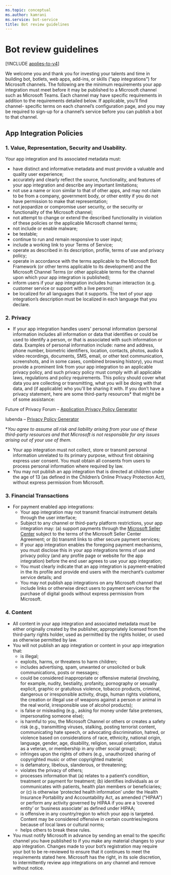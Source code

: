 ```yaml
---
ms.topic: conceptual
ms.author: kamrani
ms.service: bot-service
title: Bot review guidelines
---
```


# Bot review guidelines

[!INCLUDE [applies-to-v4](includes/applies-to-v4-current.md)]

We welcome you and thank you for investing your talents and time in building bot, botlets, web apps, add-ins, or skills (“app integrations”) for Microsoft channels. The following are the minimum requirements your app integration must meet before it may be published to a Microsoft channel such as Microsoft Teams. Each channel may have specific requirements in addition to the requirements detailed below. If applicable, you’ll find channel- specific terms on each channel’s configuration page, and you may be required to sign-up for a channel’s service before you can publish a bot to that channel.

## App Integration Policies
### 1. Value, Representation, Security and Usability.

Your app integration and its associated metadata must:

- have distinct and informative metadata and must provide a valuable and quality user experience;
- accurately and clearly reflect the source, functionality, and features of your app integration and describe any important limitations;
- not use a name or icon similar to that of other apps, and may not claim to be from a company, government body, or other entity if you do not have permission to make that representation;
- not jeopardize or compromise user security, or the security or functionality of the Microsoft channel;
- not attempt to change or extend the described functionality in violation of these policies or the applicable Microsoft channel terms;
- not include or enable malware;
- be testable;
- continue to run and remain responsive to user input; 
- include a working link to your Terms of Service;
- operate as described in its description, profile, terms of use and privacy policy;
- operate in accordance with the terms applicable to the Microsoft Bot Framework (or other terms applicable to its development) and the Microsoft Channel Terms (or other applicable terms for the channel upon which your app integration is published);
- inform users if your app integration includes human interaction (e.g. customer service or support with a live person);
- be localized for all languages that it supports. The text of your app integration’s description must be localized in each language that you declare.

### 2.	Privacy

- If your app integration handles users' personal information (personal information includes all information or data that identifies or could be used to identify a person, or that is associated with such information or data. Examples of personal information include: name and address, phone number, biometric identifiers, location, contacts, photos, audio & video recordings, documents, SMS, email, or other text communication, screenshots, and in some cases, combined browsing history), you must provide a prominent link from your app integration to an applicable privacy policy, and such privacy policy must comply with all applicable laws, regulations and policy requirements. This policy should cover what data you are collecting or transmitting, what you will be doing with that data, and (if applicable) who you'll be sharing it with. If you don’t have a privacy statement, here are some third-party resources* that might be of some assistance:

Future of Privacy Forum – [Application Privacy Policy Generator](http://www.applicationprivacy.org/do-tools/privacy-policy-generator/)

Iubenda – [Privacy Policy Generator](http://www.iubenda.com/en)

*_You agree to assume all risk and liability arising from your use of these third-party resources and that Microsoft is not responsible for any issues arising out of your use of them._
- Your app integration must not collect, store or transmit personal information unrelated to its primary purpose, without first obtaining express user consent. You must obtain all consents from users to process personal information where required by law. 
- You may not publish an app integration that is directed at children under the age of 13 (as defined in the Children’s Online Privacy Protection Act), without express permission from Microsoft.

### 3.	Financial Transactions
- For payment enabled app integrations: 
  - Your app integration may not transmit financial instrument details through the user interface;
  - Subject to any channel or third-party platform restrictions, your app integration may: (a) support payments through the [Microsoft Seller Center](https://seller.microsoft.com/) subject to the terms of the Microsoft Seller Center Agreement; or (b) transmit links to other secure payment services;
  - If your app integration enables the foregoing payment mechanisms, you must disclose this in your app integrations terms of use and privacy policy (and any profile page or website for the app integration) before the end user agrees to use your app integration;
  - You must clearly indicate that an app integration is payment-enabled in the its profile and provide end users with the merchant’s customer service details; and
  - You may not publish app integrations on any Microsoft channel that include links or otherwise direct users to payment services for the purchase of digital goods without express permission from Microsoft.

### 4.	Content 
- All content in your app integration and associated metadata must be either originally created by the publisher, appropriately licensed from the third-party rights holder, used as permitted by the rights holder, or used as otherwise permitted by law.
- You will not publish an app integration or content in your app integration that: 
  - is illegal;
  - exploits, harms, or threatens to harm children;
  - includes advertising, spam, unwanted or unsolicited or bulk communications, posts or messages;
  - could be considered inappropriate or offensive material (involving, for example, nudity, bestiality, profanity, pornography or sexually explicit, graphic or gratuitous violence, tobacco products, criminal, dangerous or irresponsible activity, drugs, human rights violations, the creation or illegal use of weapons against a person or animal in the real world, irresponsible use of alcohol products);
  - is false or misleading (e.g., asking for money under false pretenses, impersonating someone else);
  - is harmful to you, the Microsoft Channel or others or creates a safety risk (e.g., transmitting viruses, stalking, posting terrorist content, communicating hate speech, or advocating discrimination, hatred, or violence based on considerations of race, ethnicity, national origin, language, gender, age, disability, religion, sexual orientation, status as a veteran, or membership in any other social group);
  - infringes upon the rights of others (e.g., unauthorized sharing of copyrighted music or other copyrighted material;
  - is defamatory, libelous, slanderous, or threatening;
  - violates the privacy of others; 
  - processes information that (a) relates to a patient’s condition, treatment or payment for treatment; (b) identifies individuals as or communicates with patients, health plan members or beneficiaries; or (c) is otherwise ‘protected health information’ under the Health Insurance Portability and Accountability Act, as amended ("HIPAA") or perform any activity governed by HIPAA if you are a ‘covered entity’ or ‘business associate’ as defined under HIPAA;
  - is offensive in any country/region to which your app is targeted. Content may be considered offensive in certain countries/regions because of local laws or cultural norms;
  - helps others to break these rules. 
- You must notify Microsoft in advance by sending an email to the specific channel you have published to if you make any material changes to your app integration.  Changes made to your bot’s registration may require your bot to be re-reviewed to ensure that it continues to meet the requirements stated here.  Microsoft has the right, in its sole discretion, to intermittently review app integrations on any channel and remove without notice.
